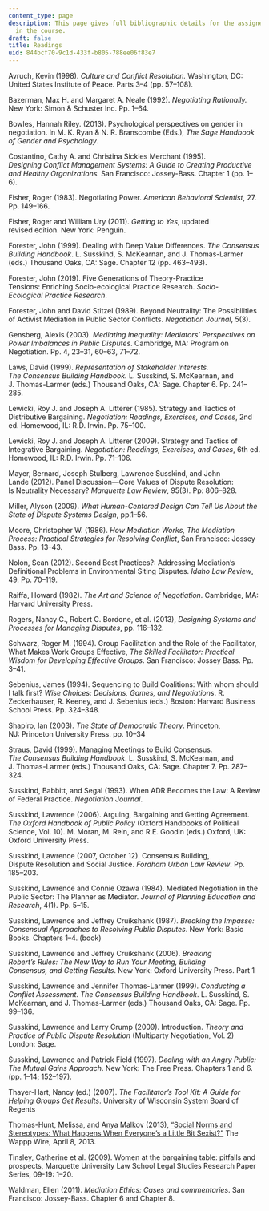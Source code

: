 ```yaml
---
content_type: page
description: This page gives full bibliographic details for the assigned readings
  in the course.
draft: false
title: Readings
uid: 844bcf70-9c1d-433f-b805-788ee06f83e7
---
```

Avruch, Kevin (1998). *Culture and Conflict Resolution.* Washington, DC: United States Institute of Peace. Parts 3–4 (pp. 57–108).

Bazerman, Max H. and Margaret A. Neale (1992). *Negotiating Rationally.* New York: Simon & Schuster Inc. Pp. 1–64.

Bowles, Hannah Riley. (2013). Psychological perspectives on gender in negotiation. In M. K. Ryan & N. R. Branscombe (Eds.), *The Sage Handbook of Gender and Psychology*.

Costantino, Cathy A. and Christina Sickles Merchant (1995). *Designing Conflict Management Systems: A Guide to Creating Productive and Healthy Organizations.* San Francisco: Jossey-Bass. Chapter 1 (pp. 1–6).

Fisher, Roger (1983). Negotiating Power. *American Behavioral Scientist*, 27. Pp. 149–166.

Fisher, Roger and William Ury (2011). *Getting to Yes*, updated revised edition. New York: Penguin.

Forester, John (1999). Dealing with Deep Value Differences. *The Consensus Building Handbook*. L. Susskind, S. McKearnan, and J. Thomas-Larmer (eds.) Thousand Oaks, CA: Sage. Chapter 12 (pp. 463–493).

Forester, John (2019). Five Generations of Theory-Practice Tensions: Enriching Socio-ecological Practice Research. *Socio-Ecological Practice Research*.

Forester, John and David Stitzel (1989). Beyond Neutrality: The Possibilities of Activist Mediation in Public Sector Conflicts. *Negotiation Journal*, 5(3).

Gensberg, Alexis (2003). *Mediating Inequality: Mediators’ Perspectives on Power Imbalances in Public Disputes*. Cambridge, MA: Program on Negotiation. Pp. 4, 23–31, 60–63, 71–72.

Laws, David (1999). *Representation of Stakeholder Interests. The Consensus Building Handbook.* L. Susskind, S. McKearnan, and J. Thomas-Larmer (eds.) Thousand Oaks, CA: Sage. Chapter 6. Pp. 241–285.

Lewicki, Roy J. and Joseph A. Litterer (1985). Strategy and Tactics of Distributive Bargaining. *Negotiation: Readings, Exercises, and Cases*, 2nd ed. Homewood, IL: R.D. Irwin. Pp. 75–100.

Lewicki, Roy J. and Joseph A. Litterer (2009). Strategy and Tactics of Integrative Bargaining. *Negotiation: Readings, Exercises, and Cases*, 6th ed. Homewood, IL: R.D. Irwin. Pp. 71–106.

Mayer, Bernard, Joseph Stulberg, Lawrence Susskind, and John Lande (2012). Panel Discussion—Core Values of Dispute Resolution: Is Neutrality Necessary? *Marquette Law Review*, 95(3). Pp: 806–828. 

Miller, Alyson (2009). *What Human-Centered Design Can Tell Us About the State of Dispute Systems Design*, pp.1–56.

Moore, Christopher W. (1986). *How Mediation Works, The Mediation Process: Practical Strategies for Resolving Conflict*, San Francisco: Jossey Bass. Pp. 13–43.

Nolon, Sean (2012). Second Best Practices?: Addressing Mediation’s Definitional Problems in Environmental Siting Disputes. *Idaho Law Review*, 49. Pp. 70–119.

Raiffa, Howard (1982). *The Art and Science of Negotiation*. Cambridge, MA: Harvard University Press.

Rogers, Nancy C., Robert C. Bordone, et al. (2013), *Designing Systems and Processes for Managing Disputes*, pp. 116–132.

Schwarz, Roger M. (1994). Group Facilitation and the Role of the Facilitator, What Makes Work Groups Effective, *The Skilled Facilitator: Practical Wisdom for Developing Effective Groups*. San Francisco: Jossey Bass. Pp. 3–41.

Sebenius, James (1994). Sequencing to Build Coalitions: With whom should I talk first? *Wise Choices: Decisions, Games, and Negotiations*. R. Zeckerhauser, R. Keeney, and J. Sebenius (eds.) Boston: Harvard Business School Press. Pp. 324–348.

Shapiro, Ian (2003). *The State of Democratic Theory*. Princeton, NJ: Princeton University Press. pp. 10–34

Straus, David (1999). Managing Meetings to Build Consensus. *The Consensus Building Handbook*. L. Susskind, S. McKearnan, and J. Thomas-Larmer (eds.) Thousand Oaks, CA: Sage. Chapter 7. Pp. 287–324.

Susskind, Babbitt, and Segal (1993). When ADR Becomes the Law: A Review of Federal Practice. *Negotiation Journal*.

Susskind, Lawrence (2006). Arguing, Bargaining and Getting Agreement. *The Oxford Handbook of Public Policy* (Oxford Handbooks of Political Science, Vol. 10). M. Moran, M. Rein, and R.E. Goodin (eds.) Oxford, UK: Oxford University Press.

Susskind, Lawrence (2007, October 12). Consensus Building, Dispute Resolution and Social Justice. *Fordham Urban Law Review*. Pp. 185–203.

Susskind, Lawrence and Connie Ozawa (1984). Mediated Negotiation in the Public Sector: The Planner as Mediator. *Journal of Planning Education and Research*, 4(1). Pp. 5–15.

Susskind, Lawrence and Jeffrey Cruikshank (1987). *Breaking the Impasse: Consensual Approaches to Resolving Public Disputes*. New York: Basic Books. Chapters 1–4. (book) 

Susskind, Lawrence and Jeffrey Cruikshank (2006). *Breaking Robert’s Rules: The New Way to Run Your Meeting, Building Consensus, and Getting Results*. New York: Oxford University Press. Part 1

Susskind, Lawrence and Jennifer Thomas-Larmer (1999). *Conducting a Conflict Assessment. The Consensus Building Handbook*. L. Susskind, S. McKearnan, and J. Thomas-Larmer (eds.) Thousand Oaks, CA: Sage. Pp. 99–136.

Susskind, Lawrence and Larry Crump (2009). Introduction. *Theory and Practice of Public Dispute Resolution* (Multiparty Negotiation, Vol. 2) London: Sage.

Susskind, Lawrence and Patrick Field (1997). *Dealing with an Angry Public: The Mutual Gains Approach*. New York: The Free Press. Chapters 1 and 6. (pp. 1–14; 152–197).

Thayer-Hart, Nancy (ed.) (2007). *The Facilitator’s Tool Kit: A Guide for Helping Groups Get Results*. University of Wisconsin System Board of Regents

Thomas-Hunt, Melissa, and Anya Malkov (2013), [“Social Norms and Stereotypes: What Happens When Everyone’s a Little Bit Sexist?”](http://wapppwire.blogspot.com/2013/04/social-norms-and-stereotypes-what.html) The Wappp Wire, April 8, 2013.

Tinsley, Catherine et al. (2009). Women at the bargaining table: pitfalls and prospects, Marquette University Law School Legal Studies Research Paper Series, 09-19: 1–20.

Waldman, Ellen (2011). *Mediation Ethics: Cases and commentaries*. San Francisco: Jossey-Bass. Chapter 6 and Chapter 8.